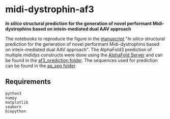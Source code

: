 # midi-dystrophin-af3
***In silico* structural prediction for the generation of novel performant Midi-dystrophins based on intein-mediated dual AAV approach**

The notebooks to reproduce the figure in the [manuscript](https://www.preprints.org/manuscript/202409.0395/v1) "*In silico* structural prediction for the generation of novel performant Midi-dystrophins based on intein-mediated dual AAV approach". The AlphaFold3 prediction of multiple mididys constructs were done using the [AlphaFold Server](https://alphafoldserver.com/about) and can be found in the [af3_prediction folder](./af3_prediction). The sequences used for prediction can be found in the [aa_seq folder](./aa_seq)

## Requirements
```
python3
numpy
matplotlib
seaborn
biopython
```
